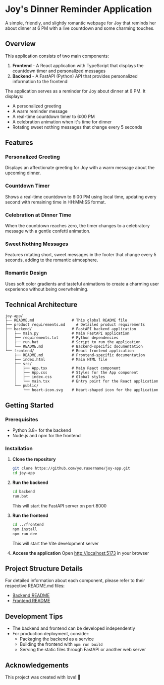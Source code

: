 # Joy's Dinner Reminder Application

A simple, friendly, and slightly romantic webpage for Joy that reminds her about dinner at 6 PM with a live countdown and some charming touches.

## Overview

This application consists of two main components:

1. **Frontend** - A React application with TypeScript that displays the countdown timer and personalized messages
2. **Backend** - A FastAPI (Python) API that provides personalized information to the frontend

The application serves as a reminder for Joy about dinner at 6 PM. It displays:
- A personalized greeting
- A warm reminder message
- A real-time countdown timer to 6:00 PM
- A celebration animation when it's time for dinner
- Rotating sweet nothing messages that change every 5 seconds

## Features

### Personalized Greeting
Displays an affectionate greeting for Joy with a warm message about the upcoming dinner.

### Countdown Timer
Shows a real-time countdown to 6:00 PM using local time, updating every second with remaining time in HH:MM:SS format.

### Celebration at Dinner Time
When the countdown reaches zero, the timer changes to a celebratory message with a gentle confetti animation.

### Sweet Nothing Messages
Features rotating short, sweet messages in the footer that change every 5 seconds, adding to the romantic atmosphere.

### Romantic Design
Uses soft color gradients and tasteful animations to create a charming user experience without being overwhelming.

## Technical Architecture

```
joy-app/
├── README.md                 # This global README file
├── product requirements.md     # Detailed product requirements
├── backend/                  # FastAPI backend application
│   ├── main.py               # Main FastAPI application
│   ├── requirements.txt      # Python dependencies
│   ├── run.bat               # Script to run the application
│   └── README.md             # Backend-specific documentation
└── frontend/                 # React frontend application
    ├── README.md             # Frontend-specific documentation
    ├── index.html            # Main HTML file
    ├── src/
    │   ├── App.tsx           # Main React component
    │   ├── App.css           # Styles for the App component
    │   ├── index.css         # Global styles
    │   └── main.tsx          # Entry point for the React application
    └── public/
        └── heart-icon.svg    # Heart-shaped icon for the application
```

## Getting Started

### Prerequisites
- Python 3.8+ for the backend
- Node.js and npm for the frontend

### Installation

1. **Clone the repository**
   ```bash
   git clone https://github.com/yourusername/joy-app.git
   cd joy-app
   ```

2. **Run the backend**
   ```bash
   cd backend
   run.bat
   ```
   This will start the FastAPI server on port 8000

3. **Run the frontend**
   ```bash
   cd ../frontend
   npm install
   npm run dev
   ```
   This will start the Vite development server

4. **Access the application**
   Open [http://localhost:5173](http://localhost:5173) in your browser

## Project Structure Details

For detailed information about each component, please refer to their respective README.md files:
- [Backend README](backend/README.md)
- [Frontend README](frontend/README.md)

## Development Tips

- The backend and frontend can be developed independently
- For production deployment, consider:
  - Packaging the backend as a service
  - Building the frontend with `npm run build`
  - Serving the static files through FastAPI or another web server

## Acknowledgements

This project was created with love! 💖